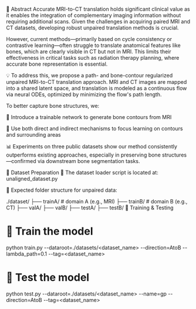 📝 Abstract
Accurate MRI-to-CT translation holds significant clinical value as it enables the integration of complementary imaging information without requiring additional scans. Given the challenges in acquiring paired MRI and CT datasets, developing robust unpaired translation methods is crucial.

However, current methods—primarily based on cycle consistency or contrastive learning—often struggle to translate anatomical features like bones, which are clearly visible in CT but not in MRI. This limits their effectiveness in critical tasks such as radiation therapy planning, where accurate bone representation is essential.

💡 To address this, we propose a path- and bone-contour regularized unpaired MRI-to-CT translation approach. MRI and CT images are mapped into a shared latent space, and translation is modeled as a continuous flow via neural ODEs, optimized by minimizing the flow's path length.

To better capture bone structures, we:

📐 Introduce a trainable network to generate bone contours from MRI

🎯 Use both direct and indirect mechanisms to focus learning on contours and surrounding areas

📊 Experiments on three public datasets show our method consistently outperforms existing approaches, especially in preserving bone structures—confirmed via downstream bone segmentation tasks.

📂 Dataset Preparation
🔧 The dataset loader script is located at:
unaligned_dataset.py

📁 Expected folder structure for unpaired data:


./dataset/
├── trainA/   # domain A (e.g., MRI)
├── trainB/   # domain B (e.g., CT)
├── valA/
├── valB/
├── testA/
├── testB/
🚀 Training & Testing



# 🔧 Train the model
python train.py --dataroot=./datasets/<dataset_name> --direction=AtoB --lambda_path=0.1 --tag=<dataset_name>

# 🧪 Test the model
python test.py --dataroot=./datasets/<dataset_name> --name=gp --direction=AtoB --tag=<dataset_name>


